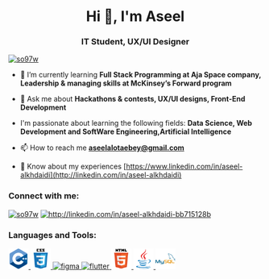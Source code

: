 <h1 align="center">Hi 👋, I'm Aseel</h1>
<h3 align="center">IT Student, UX/UI Designer</h3>

<p align="left"> <a href="https://twitter.com/so97w" target="blank"><img src="https://img.shields.io/twitter/follow/so97w?logo=twitter&style=for-the-badge" alt="so97w" /></a> </p>

- 🌱 I’m currently learning **Full Stack Programming at Aja Space company, Leadership & managing skills at McKinsey’s Forward program**

- 💬 Ask me about **Hackathons & contests, UX/UI designs, Front-End Development**

- I'm passionate about learning the following fields: **Data Science, Web Development and SoftWare Engineering,Artificial Intelligence**
  
- 📫 How to reach me **aseelalotaebey@gmail.com**

- 📄 Know about my experiences [https://www.linkedin.com/in/aseel-alkhdaidi](http://linkedin.com/in/aseel-alkhdaidi)

<h3 align="left">Connect with me:</h3>
<p align="left">
<a href="https://twitter.com/so97w" target="blank"><img align="center" src="https://raw.githubusercontent.com/rahuldkjain/github-profile-readme-generator/master/src/images/icons/Social/twitter.svg" alt="so97w" height="30" width="40" /></a>
<a href="https://linkedin.com/in/http://linkedin.com/in/aseel-alkhdaidi-bb715128b" target="blank"><img align="center" src="https://raw.githubusercontent.com/rahuldkjain/github-profile-readme-generator/master/src/images/icons/Social/linked-in-alt.svg" alt="http://linkedin.com/in/aseel-alkhdaidi-bb715128b" height="30" width="40" /></a>
</p>

<h3 align="left">Languages and Tools:</h3>
<p align="left"> <a href="https://www.w3schools.com/cpp/" target="_blank" rel="noreferrer"> <img src="https://raw.githubusercontent.com/devicons/devicon/master/icons/cplusplus/cplusplus-original.svg" alt="cplusplus" width="40" height="40"/> </a> <a href="https://www.w3schools.com/css/" target="_blank" rel="noreferrer"> <img src="https://raw.githubusercontent.com/devicons/devicon/master/icons/css3/css3-original-wordmark.svg" alt="css3" width="40" height="40"/> </a> <a href="https://www.figma.com/" target="_blank" rel="noreferrer"> <img src="https://www.vectorlogo.zone/logos/figma/figma-icon.svg" alt="figma" width="40" height="40"/> </a> <a href="https://flutter.dev" target="_blank" rel="noreferrer"> <img src="https://www.vectorlogo.zone/logos/flutterio/flutterio-icon.svg" alt="flutter" width="40" height="40"/> </a> <a href="https://www.w3.org/html/" target="_blank" rel="noreferrer"> <img src="https://raw.githubusercontent.com/devicons/devicon/master/icons/html5/html5-original-wordmark.svg" alt="html5" width="40" height="40"/> </a> <a href="https://www.java.com" target="_blank" rel="noreferrer"> <img src="https://raw.githubusercontent.com/devicons/devicon/master/icons/java/java-original.svg" alt="java" width="40" height="40"/> </a> <a href="https://www.mysql.com/" target="_blank" rel="noreferrer"> <img src="https://raw.githubusercontent.com/devicons/devicon/master/icons/mysql/mysql-original-wordmark.svg" alt="mysql" width="40" height="40"/> </a> </p>
